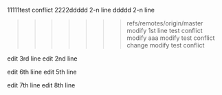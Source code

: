 11111test conflict
2222ddddd 2-n line
ddddd 2-n line
>>>>>>> refs/remotes/origin/master
modify 1st line test conflict
modify aaa
modify test conflict
change modify test conflict

edit 3rd line
edit 2nd line

edit 6th liine
edit 5th line

edit 7th line
edit 8th line
